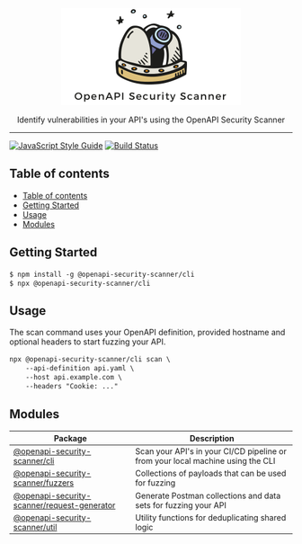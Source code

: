 <p align="center">
    <img alt="logo" src="https://raw.githubusercontent.com/cloudchefs/openapi-security-scanner/master/img/logo2.png" width="320">
</p>

<p align="center">
  Identify vulnerabilities in your API's using the OpenAPI Security Scanner
</p>

---
[![JavaScript Style Guide][standard-badge]][standard-url]
[![Build Status][travis-badge]][travis-url]

## Table of contents

- [Table of contents](#table-of-contents)
- [Getting Started](#getting-started)
- [Usage](#usage)
- [Modules](#modules)

## Getting Started

```
$ npm install -g @openapi-security-scanner/cli
$ npx @openapi-security-scanner/cli
```

## Usage

The scan command uses your OpenAPI definition, provided hostname and optional
headers to start fuzzing your API.

```
npx @openapi-security-scanner/cli scan \
    --api-definition api.yaml \
    --host api.example.com \
    --headers "Cookie: ..."
```

## Modules

| Package                                                                     | Description                                                                     |
| --------------------------------------------------------------------------- | ------------------------------------------------------------------------------- |
| [@openapi-security-scanner/cli](./packages/cli)                             | Scan your API's in your CI/CD pipeline or from your local machine using the CLI |
| [@openapi-security-scanner/fuzzers](./packages/fuzzers)                     | Collections of payloads that can be used for fuzzing                            |
| [@openapi-security-scanner/request-generator](./packages/request-generator) | Generate Postman collections and data sets for fuzzing your API                 |
| [@openapi-security-scanner/util](./packages/util)                           | Utility functions for deduplicating shared logic                                |




[standard-url]: http://standardjs.com/
[standard-badge]: https://img.shields.io/badge/code%20style-standard-brightgreen.svg
[travis-url]: https://travis-ci.org/cloudchefs/openapi-security-scanner
[travis-badge]: https://travis-ci.org/cloudchefs/openapi-security-scanner.svg?branch=master